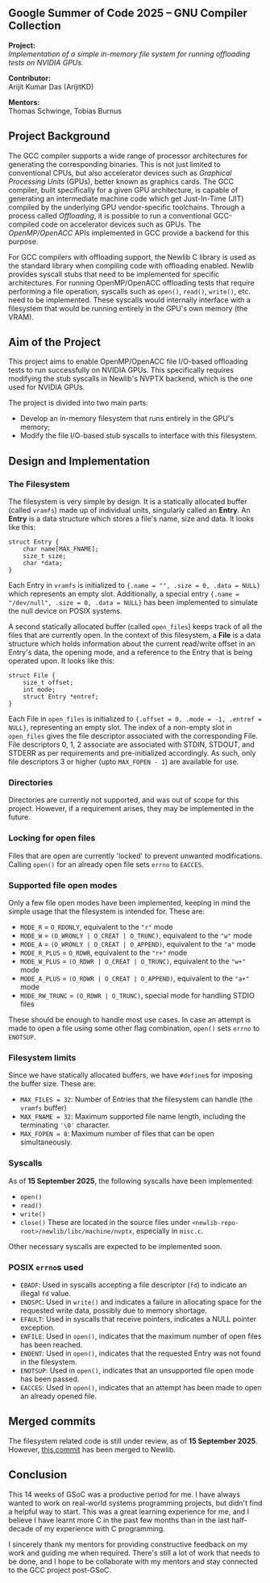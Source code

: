 ## Google Summer of Code 2025 – GNU Compiler Collection

**Project:**  
_Implementation of a simple in-memory file system for running offloading tests on NVIDIA GPUs._

**Contributor:**  
Arijit Kumar Das (ArijitKD)

**Mentors:**  
Thomas Schwinge, Tobias Burnus


## Project Background
The GCC compiler supports a wide range of processor architectures for generating the corresponding binaries. This is not just limited to conventional CPUs, but also accelerator devices such as _Graphical Processing Units_ (GPUs), better known as graphics cards. The GCC compiler, built specifically for a given GPU architecture, is capable of generating an intermediate machine code which get Just-In-Time (JIT) compiled by the underlying GPU vendor-specific toolchains. Through a process called _Offloading_, it is possible to run a conventional GCC-compiled code on accelerator devices such as GPUs. The _OpenMP/OpenACC_ APIs implemented in GCC provide a backend for this purpose.

For GCC compilers with offloading support, the Newlib C library is used as the standard library when compiling code with offloading enabled. Newlib provides syscall stubs that need to be implemented for specific architectures. For running OpenMP/OpenACC offloading tests that require performing a file operation, syscalls such as `open()`, `read()`, `write()`, etc. need to be implemented. These syscalls would internally interface with a filesystem that would be running entirely in the GPU's own memory (the VRAM).


## Aim of the Project
This project aims to enable OpenMP/OpenACC file I/O-based offloading tests to run successfully on NVIDIA GPUs. This specifically requires modifying the stub syscalls in Newlib's NVPTX backend, which is the one used for NVIDIA GPUs.

The project is divided into two main parts:
- Develop an in-memory filesystem that runs entirely in the GPU's memory;
- Modify the file I/O-based stub syscalls to  interface with this filesystem.


## Design and Implementation

### The Filesystem
The filesystem is very simple by design. It is a statically allocated buffer (called `vramfs`) made up of individual units, singularly called an **Entry**. An **Entry** is a data structure which stores a file's name, size and data. It looks like this:
```
struct Entry {
    char name[MAX_FNAME];
    size_t size;
    char *data;
}
```
Each Entry in `vramfs` is initialized to `{.name = "", .size = 0, .data = NULL}` which represents an empty slot. Additionally, a special entry `{.name = "/dev/null", .size = 0, .data = NULL}` has been implemented to simulate the null device on POSIX systems. 

A second statically allocated buffer (called `open_files`) keeps track of all the files that are currently open. In the context of this filesystem, a **File** is a data structure which holds information about the current read/write offset in an Entry's data, the opening mode, and a reference to the Entry that is being operated upon. It looks like this:
```
struct File {
    size_t offset;
    int mode;
    struct Entry *entref;
}
```
Each File in `open_files` is initialized to `{.offset = 0, .mode = -1, .entref = NULL}`, representing an empty slot. The index of a non-empty slot in `open_files` gives the file descriptor associated with the corresponding File. File descriptors 0, 1, 2 associate are associated with STDIN, STDOUT, and STDERR as per requirements and pre-initialized accordingly. As such, only file descriptors 3 or higher (upto `MAX_FOPEN - 1`) are available for use.

### Directories
Directories are currently not supported, and was out of scope for this project. However, if a requirement arises, they may be implemented in the future.

### Locking for open files
Files that are open are currently 'locked' to prevent unwanted modifications. Calling `open()` for an already open file sets `errno` to `EACCES`.

### Supported file open modes
Only a few file open modes have been implemented, keeping in mind the simple usage that the filesystem is intended for. These are:
- `MODE_R` = `O_RDONLY`, equivalent to the `"r"` mode
- `MODE_W` = `(O_WRONLY | O_CREAT | O_TRUNC)`, equivalent to the `"w"` mode
- `MODE_A` = `(O_WRONLY | O_CREAT | O_APPEND)`, equivalent to the `"a"` mode
- `MODE_R_PLUS` = `O_RDWR`, equivalent to the `"r+"` mode
- `MODE_W_PLUS` = `(O_RDWR | O_CREAT | O_TRUNC)`, equivalent to the `"w+"` mode
- `MODE_A_PLUS` = `(O_RDWR | O_CREAT | O_APPEND)`, equivalent to the `"a+"` mode
- `MODE_RW_TRUNC` = `(O_RDWR | O_TRUNC)`, special mode for handling STDIO files

These should be enough to handle most use cases. In case an attempt is made to open a file using some other flag combination, `open()` sets `errno` to `ENOTSUP`.

### Filesystem limits
Since we have statically allocated buffers, we have `#define`s for imposing the buffer size. These are:
- `MAX_FILES = 32`: Number of Entries that the filesystem can handle (the `vramfs` buffer)
- `MAX_FNAME = 32`: Maximum supported file name length, including the terminating `'\0'` character.
- `MAX_FOPEN = 8`: Maximum number of files that can be open simultaneously.

### Syscalls
As of **15 September 2025**, the following syscalls have been implemented:
- `open()`
- `read()`
- `write()`
- `close()`
These are located in the source files under `<newlib-repo-root>/newlib/libc/machine/nvptx`, especially in `misc.c`.

Other necessary syscalls are expected to be implemented soon.

### POSIX `errno`s used
- `EBADF`: Used in syscalls accepting a file descriptor (`fd`) to indicate an illegal `fd` value.
- `ENOSPC`: Used in `write()` and indicates a failure in allocating space for the requested write data, possibly due to memory shortage.
- `EFAULT`: Used in syscalls that receive pointers, indicates a NULL pointer exception.
- `ENFILE`: Used in `open()`, indicates that the maximum number of open files has been reached.
- `ENOENT`: Used in `open()`, indicates that the requested Entry was not found in the filesystem.
- `ENOTSUP`: Used in `open()`, indicates that an unsupported file open mode has been passed.
- `EACCES`: Used in `open()`, indicates that an attempt has been made to open an already opened file.


## Merged commits
The filesystem related code is still under review, as of **15 September 2025**. However, [this commit](https://sourceware.org/git/?p=newlib-cygwin.git;a=commit;h=5d8c71af5e0fa5cdc99d9f741624920e34756418) has been merged to Newlib.


## Conclusion
This 14 weeks of GSoC was a productive period for me. I have always wanted to work on real-world systems programming projects, but didn't find a helpful way to start. This was a great learning experience for me, and I believe I have learnt more C in the past few months than in the last half-decade of my experience with C programming.

I sincerely thank my mentors for providing constructive feedback on my work and guiding me when required. There's still a lot of work that needs to be done, and I hope to be collaborate with my mentors and stay connected to the GCC project post-GSoC.